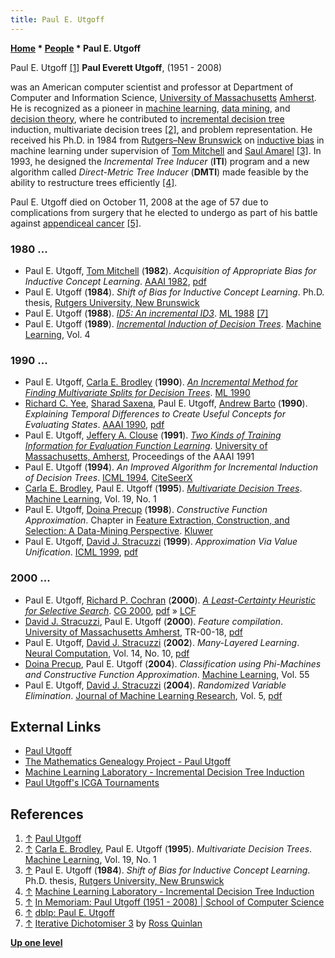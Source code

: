 ```yaml
---
title: Paul E. Utgoff
---
```

**[Home](Home "Home") \* [People](People "People") \* Paul E. Utgoff**



 [](http://people.cs.umass.edu/~utgoff/) Paul E. Utgoff <a id="cite-note-1" href="#cite-ref-1">[1]</a> 
**Paul Everett Utgoff**, (1951 - 2008)  

was an American computer scientist and professor at Department of Computer and Information Science, [University of Massachusetts](https://en.wikipedia.org/wiki/University_of_Massachusetts_Amherst) [Amherst](https://en.wikipedia.org/wiki/Amherst,_Massachusetts). He is recognized as a pioneer in [machine learning](Learning "Learning"), [data mining](https://en.wikipedia.org/wiki/Data_mining), and [decision theory](https://en.wikipedia.org/wiki/Decision_theory), where he contributed to [incremental decision tree](https://en.wikipedia.org/wiki/Incremental_decision_tree) induction, multivariate decision trees <a id="cite-note-2" href="#cite-ref-2">[2]</a>, and problem representation. He received his Ph.D. in 1984 from [Rutgers–New Brunswick](https://en.wikipedia.org/wiki/Rutgers%E2%80%93New_Brunswick) on [inductive bias](https://en.wikipedia.org/wiki/Inductive_bias) in machine learning under supervision of [Tom Mitchell](Tom_Mitchell "Tom Mitchell") and [Saul Amarel](https://en.wikipedia.org/wiki/Saul_Amarel) <a id="cite-note-3" href="#cite-ref-3">[3]</a>. In 1993, he designed the *Incremental Tree Inducer* (**ITI**) program and a new algorithm called *Direct-Metric Tree Inducer* (**DMTI**) made feasible by the ability to restructure trees efficiently <a id="cite-note-4" href="#cite-ref-4">[4]</a>.


Paul E. Utgoff died on October 11, 2008 at the age of 57 due to complications from surgery that he elected to undergo as part of his battle against [appendiceal cancer](https://en.wikipedia.org/wiki/Appendix_cancer) <a id="cite-note-5" href="#cite-ref-5">[5]</a>. 



### 1980 ...


* Paul E. Utgoff, [Tom Mitchell](Tom_Mitchell "Tom Mitchell") (**1982**). *Acquisition of Appropriate Bias for Inductive Concept Learning*. [AAAI 1982](http://dblp.uni-trier.de/db/conf/aaai/aaai82.html#UtgoffM82), [pdf](https://www.aaai.org/Papers/AAAI/1982/AAAI82-099.pdf)
* Paul E. Utgoff (**1984**). *Shift of Bias for Inductive Concept Learning*. Ph.D. thesis, [Rutgers University, New Brunswick](https://en.wikipedia.org/wiki/Rutgers%E2%80%93New_Brunswick)
* Paul E. Utgoff (**1988**). *[ID5: An incremental ID3](http://dl.acm.org/citation.cfm?id=896712)*. [ML 1988](http://dblp.uni-trier.de/db/conf/icml/ml1988.html#Utgoff88) <a id="cite-note-7" href="#cite-ref-7">[7]</a>
* Paul E. Utgoff (**1989**). *[Incremental Induction of Decision Trees](http://link.springer.com/article/10.1023%2FA%3A1022699900025)*. [Machine Learning](https://en.wikipedia.org/wiki/Machine_Learning_%28journal%29), Vol. 4


### 1990 ...


* Paul E. Utgoff, [Carla E. Brodley](Mathematician#CEBrodley "Mathematician") (**1990**). *[An Incremental Method for Finding Multivariate Splits for Decision Trees](http://dl.acm.org/citation.cfm?id=101891)*. [ML 1990](http://dblp.uni-trier.de/db/conf/icml/ml1990.html#UtgoffB90)
* [Richard C. Yee](http://dblp.uni-trier.de/pers/hd/y/Yee:Richard_C=), [Sharad Saxena](http://dblp.uni-trier.de/pers/hd/s/Saxena:Sharad), Paul E. Utgoff, [Andrew Barto](Andrew_Barto "Andrew Barto") (**1990**). *Explaining Temporal Differences to Create Useful Concepts for Evaluating States*. [AAAI 1990](http://dblp.uni-trier.de/db/conf/aaai/aaai90.html#YeeSUB90), [pdf](http://www.aaai.org/Papers/AAAI/1990/AAAI90-132.pdf)
* Paul E. Utgoff, [Jeffery A. Clouse](http://dblp.uni-trier.de/pers/hd/c/Clouse:Jeffery_A=) (**1991**). *[Two Kinds of Training Information for Evaluation Function Learning](http://scholarworks.umass.edu/cs_faculty_pubs/193/)*. [University of Massachusetts, Amherst](https://en.wikipedia.org/wiki/University_of_Massachusetts_Amherst), Proceedings of the AAAI 1991
* Paul E. Utgoff (**1994**). *An Improved Algorithm for Incremental Induction of Decision Trees*. [ICML 1994](http://dblp.uni-trier.de/db/conf/icml/icml1994.html#Utgoff94), [CiteSeerX](http://citeseerx.ist.psu.edu/viewdoc/summary?doi=10.1.1.54.5089)
* [Carla E. Brodley](Mathematician#CEBrodley "Mathematician"), Paul E. Utgoff (**1995**). *[Multivariate Decision Trees](http://link.springer.com/article/10.1023%2FA%3A1022607123649)*. [Machine Learning](https://en.wikipedia.org/wiki/Machine_Learning_%28journal%29), Vol. 19, No. 1
* Paul E. Utgoff, [Doina Precup](Doina_Precup "Doina Precup") (**1998**). *Constructive Function Approximation*. Chapter in [Feature Extraction, Construction, and Selection: A Data-Mining Perspective](http://www.springer.com/gb/book/9780792381969). [Kluwer](https://en.wikipedia.org/wiki/Wolters_Kluwer)
* Paul E. Utgoff, [David J. Stracuzzi](index.php?title=David_J._Stracuzzi&action=edit&redlink=1 "David J. Stracuzzi (page does not exist)") (**1999**). *Approximation Via Value Unification*. [ICML 1999](http://dblp.uni-trier.de/db/conf/icml/icml1999.html#UtgoffS99), [pdf](http://citeseerx.ist.psu.edu/viewdoc/download?doi=10.1.1.5.1394&rep=rep1&type=pdf)


### 2000 ...


* Paul E. Utgoff, [Richard P. Cochran](Richard_P._Cochran "Richard P. Cochran") (**2000**). *[A Least-Certainty Heuristic for Selective Search](http://link.springer.com/chapter/10.1007/3-540-45579-5_1)*. [CG 2000](CG_2000 "CG 2000"), [pdf](http://people.cs.umass.edu/~utgoff/papers/springer-lcf.pdf) » [LCF](Richard_P._Cochran#LCF "Richard P. Cochran")
* [David J. Stracuzzi](index.php?title=David_J._Stracuzzi&action=edit&redlink=1 "David J. Stracuzzi (page does not exist)"), Paul E. Utgoff (**2000**). *Feature compilation*. [University of Massachusetts Amherst](https://en.wikipedia.org/wiki/University_of_Massachusetts_Amherst), TR-00-18, [pdf](http://www.stracuzzi.info/david/manuscripts/tr-00-18.pdf)
* Paul E. Utgoff, [David J. Stracuzzi](index.php?title=David_J._Stracuzzi&action=edit&redlink=1 "David J. Stracuzzi (page does not exist)") (**2002**). *Many-Layered Learning*. [Neural Computation](https://en.wikipedia.org/wiki/Neural_Computation_%28journal%29), Vol. 14, No. 10, [pdf](http://people.cs.umass.edu/~utgoff/papers/neco-stl.pdf)
* [Doina Precup](Doina_Precup "Doina Precup"), Paul E. Utgoff (**2004**). *Classification using Phi-Machines and Constructive Function Approximation*. [Machine Learning](https://en.wikipedia.org/wiki/Machine_Learning_%28journal%29), Vol. 55
* Paul E. Utgoff, [David J. Stracuzzi](index.php?title=David_J._Stracuzzi&action=edit&redlink=1 "David J. Stracuzzi (page does not exist)") (**2004**). *Randomized Variable Elimination*. [Journal of Machine Learning Research](https://en.wikipedia.org/wiki/Journal_of_Machine_Learning_Research), Vol. 5, [pdf](http://www.jmlr.org/papers/volume5/stracuzzi04a/stracuzzi04a.pdf)


## External Links


* [Paul Utgoff](http://people.cs.umass.edu/~utgoff/)
* [The Mathematics Genealogy Project - Paul Utgoff](http://genealogy.math.ndsu.nodak.edu/id.php?id=70261)
* [Machine Learning Laboratory - Incremental Decision Tree Induction](http://people.cs.umass.edu/~lrn/iti/index.html)
* [Paul Utgoff's ICGA Tournaments](https://www.game-ai-forum.org/icga-tournaments/person.php?id=164)


## References


1. <a id="cite-ref-1" href="#cite-note-1">↑</a> [Paul Utgoff](http://people.cs.umass.edu/~utgoff/)
2. <a id="cite-ref-2" href="#cite-note-2">↑</a> [Carla E. Brodley](http://scholar.google.com/citations?user=sQ8u6h4AAAAJ), Paul E. Utgoff (**1995**). *Multivariate Decision Trees*. [Machine Learning](https://en.wikipedia.org/wiki/Machine_Learning_%28journal%29), Vol. 19, No. 1
3. <a id="cite-ref-3" href="#cite-note-3">↑</a> Paul E. Utgoff (**1984**). *Shift of Bias for Inductive Concept Learning*. Ph.D. thesis, [Rutgers University, New Brunswick](https://en.wikipedia.org/wiki/Rutgers%E2%80%93New_Brunswick)
4. <a id="cite-ref-4" href="#cite-note-4">↑</a> [Machine Learning Laboratory - Incremental Decision Tree Induction](http://people.cs.umass.edu/~lrn/iti/index.html)
5. <a id="cite-ref-5" href="#cite-note-5">↑</a> [In Memoriam: Paul Utgoff (1951 - 2008) | School of Computer Science](https://www.cs.umass.edu/news/latest-news/memoriam-paul-utgoff-1951-2008)
6. <a id="cite-ref-6" href="#cite-note-6">↑</a> [dblp: Paul E. Utgoff](http://dblp.uni-trier.de/pers/hd/u/Utgoff:Paul_E=)
7. <a id="cite-ref-7" href="#cite-note-7">↑</a> [Iterative Dichotomiser 3](https://en.wikipedia.org/wiki/ID3_algorithm) by [Ross Quinlan](Ross_Quinlan "Ross Quinlan")

**[Up one level](People "People")**







 
